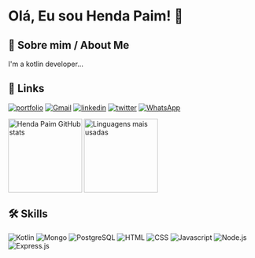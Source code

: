 # Olá, Eu sou Henda Paim! 👋

## 🚀 Sobre mim / About Me
I'm a kotlin developer...

## 🔗 Links
[![portfolio](https://img.shields.io/badge/my_portfolio-000?style=for-the-badge&logo=ko-fi&logoColor=white)](https://hendapaim.github.io/Portfolio/)
[![Gmail](https://img.shields.io/badge/Gmail-D14836?style=for-the-badge&logo=gmail&logoColor=white)](https://img.shields.io/badge/Gmail-D14836?style=for-the-badge&logo=gmail&logoColor=white)
[![linkedin](https://img.shields.io/badge/linkedin-0A66C2?style=for-the-badge&logo=linkedin&logoColor=white)](https://www.linkedin.com/in/hendapaim0/)
[![twitter](https://img.shields.io/badge/twitter-1DA1F2?style=for-the-badge&logo=twitter&logoColor=white)](https://twitter.com/HendaPaim)
[![WhatsApp](https://img.shields.io/badge/WhatsApp-25D366?style=for-the-badge&logo=whatsapp&logoColor=white)](https://web.whatsapp.com/931020749)


<div style="display: inline_block">
 <img height="150em" align="center" alt="Henda Paim GitHub stats" src="https://github-readme-stats.vercel.app/api?username=HendaPaim&show_icons=true&theme=onedark"/>
 <img height="150em" align="center" alt="Linguagens mais usadas" src="https://github-readme-stats.vercel.app/api/top-langs/?username=HendaPaim&layout=compact&theme=onedark"/>
</div>


## 🛠 Skills
<div style="display: inline_block; marin: 1px 0">
  <img align="center" alt="Kotlin" src="https://img.shields.io/badge/Kotlin-0095D5?&style=for-the-badge&logo=kotlin&logoColor=white"/>
 <img align="center" alt="Mongo" src="https://img.shields.io/badge/MongoDB-4EA94B?style=for-the-badge&logo=mongodb&logoColor=white"/>
 <img align="center" alt="PostgreSQL" src="https://img.shields.io/badge/PostgreSQL-316192?style=for-the-badge&logo=postgresql&logoColor=white"/>
 
 <img align="center" alt="HTML" src="https://img.shields.io/badge/HTML5-E34F26?style=for-the-badge&logo=html5&logoColor=white"/>
 <img align="center" alt="CSS" src="https://img.shields.io/badge/CSS3-1572B6?style=for-the-badge&logo=css3&logoColor=white"/>
 <img align="center" alt="Javascript" src="https://img.shields.io/badge/JavaScript-F7DF1E?style=for-the-badge&logo=javascript&logoColor=black"/>
 <img align="center" alt="Node.js" src="https://img.shields.io/badge/Node.js-43853D?style=for-the-badge&logo=node.js&logoColor=white"/>
 <img align="center" alt="Express.js" src="https://img.shields.io/badge/Express.js-404D59?style=for-the-badge"/>

</div>

